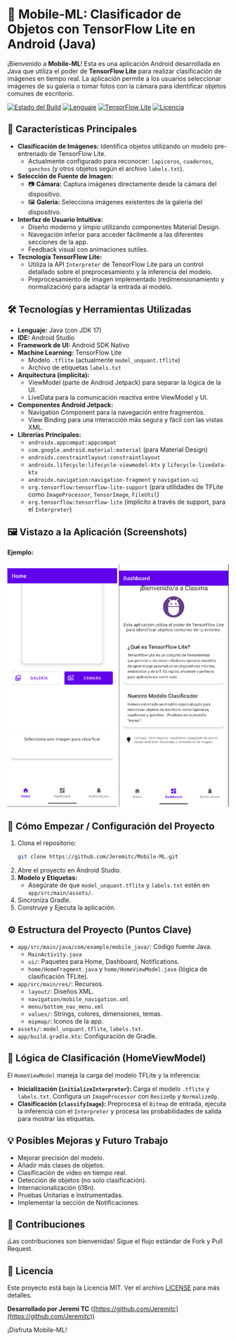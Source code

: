 # 📱 Mobile-ML: Clasificador de Objetos con TensorFlow Lite en Android (Java)

¡Bienvenido a **Mobile-ML**! Esta es una aplicación Android desarrollada en Java que utiliza el poder de **TensorFlow Lite** para realizar clasificación de imágenes en tiempo real. La aplicación permite a los usuarios seleccionar imágenes de su galería o tomar fotos con la cámara para identificar objetos comunes de escritorio.

[![Estado del Build](https://img.shields.io/badge/build-passing-brightgreen)](https://github.com/Jeremitc/Mobile-ML)
[![Lenguaje](https://img.shields.io/badge/language-Java%20(JDK%2017)-orange.svg)](https://www.java.com)
[![TensorFlow Lite](https://img.shields.io/badge/TensorFlow-Lite-FF6F00.svg?logo=tensorflow)](https://www.tensorflow.org/lite)
[![Licencia](https://img.shields.io/badge/license-MIT-blue.svg)](LICENSE)

## 🌟 Características Principales

*   **Clasificación de Imágenes:** Identifica objetos utilizando un modelo pre-entrenado de TensorFlow Lite.
    *   Actualmente configurado para reconocer: `lapiceros`, `cuadernos`, `ganchos` (y otros objetos según el archivo `labels.txt`).
*   **Selección de Fuente de Imagen:**
    *   📷 **Cámara:** Captura imágenes directamente desde la cámara del dispositivo.
    *   🖼️ **Galería:** Selecciona imágenes existentes de la galería del dispositivo.
*   **Interfaz de Usuario Intuitiva:**
    *   Diseño moderno y limpio utilizando componentes Material Design.
    *   Navegación inferior para acceder fácilmente a las diferentes secciones de la app.
    *   Feedback visual con animaciones sutiles.
*   **Tecnología TensorFlow Lite:**
    *   Utiliza la API `Interpreter` de TensorFlow Lite para un control detallado sobre el preprocesamiento y la inferencia del modelo.
    *   Preprocesamiento de imagen implementado (redimensionamiento y normalización) para adaptar la entrada al modelo.

## 🛠️ Tecnologías y Herramientas Utilizadas

*   **Lenguaje:** Java (con JDK 17)
*   **IDE:** Android Studio
*   **Framework de UI:** Android SDK Nativo
*   **Machine Learning:** TensorFlow Lite
    *   Modelo `.tflite` (actualmente `model_unquant.tflite`)
    *   Archivo de etiquetas `labels.txt`
*   **Arquitectura (implícita):**
    *   ViewModel (parte de Android Jetpack) para separar la lógica de la UI.
    *   LiveData para la comunicación reactiva entre ViewModel y UI.
*   **Componentes Android Jetpack:**
    *   Navigation Component para la navegación entre fragmentos.
    *   View Binding para una interacción más segura y fácil con las vistas XML.
*   **Librerías Principales:**
    *   `androidx.appcompat:appcompat`
    *   `com.google.android.material:material` (para Material Design)
    *   `androidx.constraintlayout:constraintlayout`
    *   `androidx.lifecycle:lifecycle-viewmodel-ktx` y `lifecycle-livedata-ktx`
    *   `androidx.navigation:navigation-fragment` y `navigation-ui`
    *   `org.tensorflow:tensorflow-lite-support` (para utilidades de TFLite como `ImageProcessor`, `TensorImage`, `FileUtil`)
    *   `org.tensorflow:tensorflow-lite` (implícito a través de support, para el `Interpreter`)

## 🖼️ Vistazo a la Aplicación (Screenshots)


**Ejemplo:**
<p align="center">
  <img src="screenshots/home_screen.png" width="250" alt="Pantalla Principal">
  <img src="screenshots/dashboard_screen.PNG" width="250" alt="Pantalla Dashboard">
</p>

## 🚀 Cómo Empezar / Configuración del Proyecto

1. Clona el repositorio:
   ```bash
   git clone https://github.com/Jeremitc/Mobile-ML.git
   ```
2. Abre el proyecto en Android Studio.
3. **Modelo y Etiquetas:**
   - Asegúrate de que `model_unquant.tflite` y `labels.txt` estén en `app/src/main/assets/`.
4. Sincroniza Gradle.
5. Construye y Ejecuta la aplicación.

## ⚙️ Estructura del Proyecto (Puntos Clave)

*   `app/src/main/java/com/example/mobile_java/`: Código fuente Java.
    *   `MainActivity.java`
    *   `ui/`: Paquetes para Home, Dashboard, Notifications.
    *   `home/HomeFragment.java` y `home/HomeViewModel.java` (lógica de clasificación TFLite).
*   `app/src/main/res/`: Recursos.
    *   `layout/`: Diseños XML.
    *   `navigation/mobile_navigation.xml`
    *   `menu/bottom_nav_menu.xml`
    *   `values/`: Strings, colores, dimensiones, temas.
    *   `mipmap/`: Iconos de la app.
*   `assets/`: `model_unquant.tflite`, `labels.txt`.
*   `app/build.gradle.kts`: Configuración de Gradle.

## 🧠 Lógica de Clasificación (HomeViewModel)

El `HomeViewModel` maneja la carga del modelo TFLite y la inferencia:
*   **Inicialización (`initializeInterpreter`):** Carga el modelo `.tflite` y `labels.txt`. Configura un `ImageProcessor` con `ResizeOp` y `NormalizeOp`.
*   **Clasificación (`classifyImage`):** Preprocesa el `Bitmap` de entrada, ejecuta la inferencia con el `Interpreter` y procesa las probabilidades de salida para mostrar las etiquetas.

## 💡 Posibles Mejoras y Futuro Trabajo

*   Mejorar precisión del modelo.
*   Añadir más clases de objetos.
*   Clasificación de video en tiempo real.
*   Detección de objetos (no solo clasificación).
*   Internacionalización (i18n).
*   Pruebas Unitarias e Instrumentadas.
*   Implementar la sección de Notificaciones.

## 🤝 Contribuciones

¡Las contribuciones son bienvenidas! Sigue el flujo estándar de Fork y Pull Request.

## 📄 Licencia

Este proyecto está bajo la Licencia MIT. Ver el archivo [LICENSE](LICENSE) para más detalles. 

**Desarrollado por Jeremi TC** ([https://github.com/Jeremitc](https://github.com/Jeremitc))

¡Disfruta Mobile-ML!
